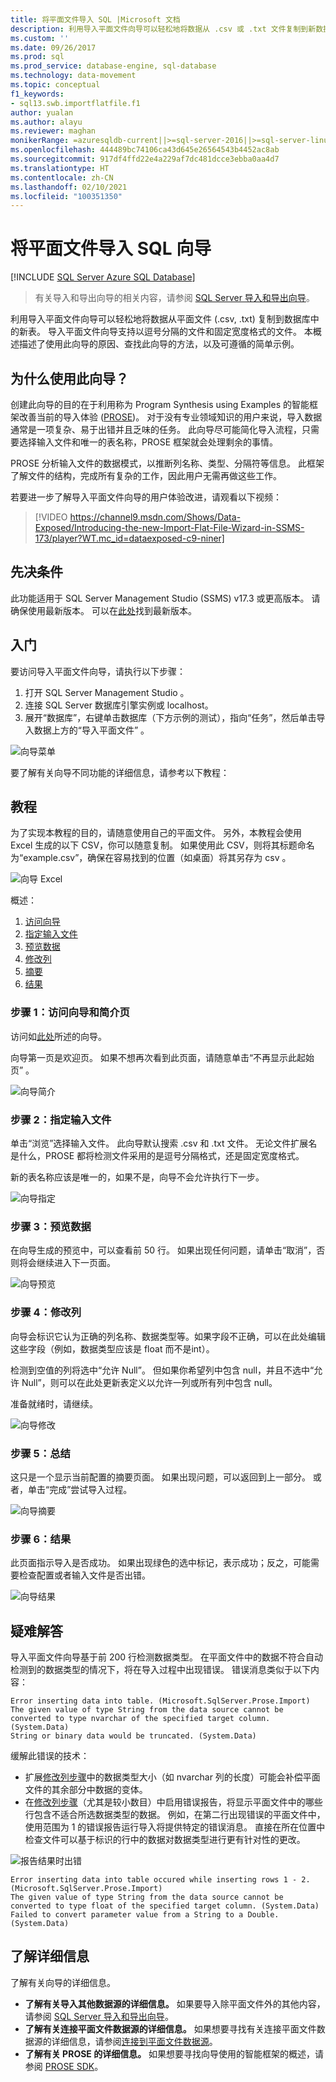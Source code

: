 ```yaml
---
title: 将平面文件导入 SQL |Microsoft 文档
description: 利用导入平面文件向导可以轻松地将数据从 .csv 或 .txt 文件复制到新数据库表。 本文介绍如何以及何时使用该向导。
ms.custom: ''
ms.date: 09/26/2017
ms.prod: sql
ms.prod_service: database-engine, sql-database
ms.technology: data-movement
ms.topic: conceptual
f1_keywords:
- sql13.swb.importflatfile.f1
author: yualan
ms.author: alayu
ms.reviewer: maghan
monikerRange: =azuresqldb-current||>=sql-server-2016||>=sql-server-linux-2017||=azuresqldb-mi-current
ms.openlocfilehash: 444489bc74106ca43d645e26564543b4452ac8ab
ms.sourcegitcommit: 917df4ffd22e4a229af7dc481dcce3ebba0aa4d7
ms.translationtype: HT
ms.contentlocale: zh-CN
ms.lasthandoff: 02/10/2021
ms.locfileid: "100351350"
---
```

# <a name="import-flat-file-to-sql-wizard"></a>将平面文件导入 SQL 向导
[!INCLUDE [SQL Server Azure SQL Database](../../includes/applies-to-version/sql-asdb.md)]
> 有关导入和导出向导的相关内容，请参阅 [SQL Server 导入和导出向导](../../integration-services/import-export-data/import-and-export-data-with-the-sql-server-import-and-export-wizard.md)。

利用导入平面文件向导可以轻松地将数据从平面文件 (.csv, .txt) 复制到数据库中的新表。  导入平面文件向导支持以逗号分隔的文件和固定宽度格式的文件。 本概述描述了使用此向导的原因、查找此向导的方法，以及可遵循的简单示例。

## <a name="why-would-i-use-this-wizard"></a>为什么使用此向导？
创建此向导的目的在于利用称为 Program Synthesis using Examples 的智能框架改善当前的导入体验 ([PROSE](https://microsoft.github.io/prose/))。 对于没有专业领域知识的用户来说，导入数据通常是一项复杂、易于出错并且乏味的任务。 此向导尽可能简化导入流程，只需要选择输入文件和唯一的表名称，PROSE 框架就会处理剩余的事情。

PROSE 分析输入文件的数据模式，以推断列名称、类型、分隔符等信息。 此框架了解文件的结构，完成所有复杂的工作，因此用户无需再做这些工作。

若要进一步了解导入平面文件向导的用户体验改进，请观看以下视频：

> [!VIDEO https://channel9.msdn.com/Shows/Data-Exposed/Introducing-the-new-Import-Flat-File-Wizard-in-SSMS-173/player?WT.mc_id=dataexposed-c9-niner]

## <a name="prerequisites"></a>先决条件
此功能适用于 SQL Server Management Studio (SSMS) v17.3 或更高版本。 请确保使用最新版本。 可以在[此处](../../ssms/download-sql-server-management-studio-ssms.md)找到最新版本。
 
## <a name="getting-started"></a><a id="started"></a>入门
要访问导入平面文件向导，请执行以下步骤：

1. 打开 SQL Server Management Studio  。
2. 连接 SQL Server 数据库引擎实例或 localhost。
3. 展开“数据库”，右键单击数据库（下方示例的测试），指向“任务”，然后单击导入数据上方的“导入平面文件”    。

![向导菜单](media/import-flat-file-wizard/import-flat-file-menu.png)

要了解有关向导不同功能的详细信息，请参考以下教程：

## <a name="tutorial"></a>教程
为了实现本教程的目的，请随意使用自己的平面文件。 另外，本教程会使用 Excel 生成的以下 CSV，你可以随意复制。 如果使用此 CSV，则将其标题命名为“example.csv”，确保在容易找到的位置（如桌面）将其另存为 csv  。

![向导 Excel](media/import-flat-file-wizard/import-flat-file-example.png)

概述：
1. [访问向导](#step-1-access-wizard-and-intro-page)
2. [指定输入文件](#step-2-specify-input-file)
3. [预览数据](#step-3-preview-data)
4. [修改列](#step-4-modify-columns)
5. [摘要](#step-5-summary)
6. [结果](#step-6-results)

### <a name="step-1-access-wizard-and-intro-page"></a>步骤 1：访问向导和简介页
访问如[此处](#started)所述的向导。

向导第一页是欢迎页。 如果不想再次看到此页面，请随意单击“不再显示此起始页”  。

![向导简介](media/import-flat-file-wizard/import-flat-file-intro.png)

### <a name="step-2-specify-input-file"></a>步骤 2：指定输入文件
单击“浏览”选择输入文件。 此向导默认搜索 .csv 和 .txt 文件。 无论文件扩展名是什么，PROSE 都将检测文件采用的是逗号分隔格式，还是固定宽度格式。

新的表名称应该是唯一的，如果不是，向导不会允许执行下一步。

![向导指定](media/import-flat-file-wizard/import-flat-file-specify.png)

### <a name="step-3-preview-data"></a>步骤 3：预览数据
在向导生成的预览中，可以查看前 50 行。 如果出现任何问题，请单击“取消”，否则将会继续进入下一页面。

![向导预览](media/import-flat-file-wizard/import-flat-file-preview.png)

### <a name="step-4-modify-columns"></a>步骤 4：修改列
向导会标识它认为正确的列名称、数据类型等。如果字段不正确，可以在此处编辑这些字段（例如，数据类型应该是 float 而不是int）。

检测到空值的列将选中“允许 Null”。 但如果你希望列中包含 null，并且不选中“允许 Null”，则可以在此处更新表定义以允许一列或所有列中包含 null。

准备就绪时，请继续。

![向导修改](media/import-flat-file-wizard/import-flat-file-modify.png)

### <a name="step-5-summary"></a>步骤 5：总结
这只是一个显示当前配置的摘要页面。 如果出现问题，可以返回到上一部分。 或者，单击“完成”尝试导入过程。

![向导摘要](media/import-flat-file-wizard/import-flat-file-summary.png)

### <a name="step-6-results"></a>步骤 6：结果
此页面指示导入是否成功。 如果出现绿色的选中标记，表示成功；反之，可能需要检查配置或者输入文件是否出错。

![向导结果](media/import-flat-file-wizard/import-flat-file-results.png)

## <a name="troubleshooting"></a>疑难解答
导入平面文件向导基于前 200 行检测数据类型。  在平面文件中的数据不符合自动检测到的数据类型的情况下，将在导入过程中出现错误。 错误消息类似于以下内容：
```
Error inserting data into table. (Microsoft.SqlServer.Prose.Import)
The given value of type String from the data source cannot be converted to type nvarchar of the specified target column. (System.Data)
String or binary data would be truncated. (System.Data)
```
缓解此错误的技术：
- 扩展[修改列步骤](#step-4-modify-columns)中的数据类型大小（如 nvarchar 列的长度）可能会补偿平面文件的其余部分中数据的变体。
- 在[修改列步骤](#step-4-modify-columns)（尤其是较小数目）中启用错误报告，将显示平面文件中的哪些行包含不适合所选数据类型的数据。 例如，在第二行出现错误的平面文件中，使用范围为 1 的错误报告运行导入将提供特定的错误消息。  直接在所在位置中检查文件可以基于标识的行中的数据对数据类型进行更有针对性的更改。

![报告结果时出错](media/import-flat-file-wizard/import-flat-file-error.png)

```
Error inserting data into table occured while inserting rows 1 - 2. (Microsoft.SqlServer.Prose.Import)
The given value of type String from the data source cannot be converted to type float of the specified target column. (System.Data)
Failed to convert parameter value from a String to a Double. (System.Data)
```


## <a name="learn-more"></a>了解详细信息

了解有关向导的详细信息。
 
- **了解有关导入其他数据源的详细信息。** 如果要导入除平面文件外的其他内容，请参阅 [SQL Server 导入和导出向导](../../integration-services/import-export-data/import-and-export-data-with-the-sql-server-import-and-export-wizard.md)。
- **了解有关连接平面文件数据源的详细信息。** 如果想要寻找有关连接平面文件数据源的详细信息，请参阅[连接到平面文件数据源](../../integration-services/import-export-data/connect-to-a-flat-file-data-source-sql-server-import-and-export-wizard.md)。
- **了解有关 PROSE 的详细信息。** 如果想要寻找向导使用的智能框架的概述，请参阅 [PROSE SDK](https://microsoft.github.io/prose/)。